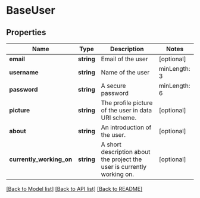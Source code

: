 # BaseUser

## Properties
Name | Type | Description | Notes
------------ | ------------- | ------------- | -------------
**email** | **string** | Email of the user | [optional] 
**username** | **string** | Name of the user | minLength: 3 | maxLength: 180 | [optional] 
**password** | **string** | A secure password | minLength: 6 | maxLength: 4096 | [optional] 
**picture** | **string** | The profile picture of the user in data URI scheme. | [optional] 
**about** | **string** | An introduction of the user. | [optional] 
**currently_working_on** | **string** | A short description about the project the user is currently working on. | [optional] 

[[Back to Model list]](../README.md#documentation-for-models) [[Back to API list]](../README.md#documentation-for-api-endpoints) [[Back to README]](../README.md)


